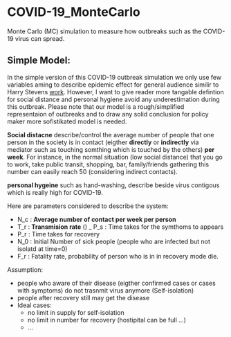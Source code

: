 # COVID-19_MonteCarlo

Monte Carlo (MC) simulation to measure how outbreaks such as the COVID-19 virus can spread.

## Simple Model:
In the simple version of this COVID-19 outbreak simulation we only use few variables aming to describe epidemic effect for general audience similir to Harry Stevens [work](https://www.washingtonpost.com/graphics/2020/world/corona-simulator/?fbclid=IwAR0LrA8mFe_8tZTsliPL8mBIac7qOpEuN_xAAYfTluH-GvCN8bor2pPSX5A&utm_campaign=wp_main&utm_medium=social&utm_source=facebook).
However, I want to give reader more tangable defintion for social distance and personal hygiene
avoid any underestimation during this outbreak. Please note that our model is a rough/simplified representaion of outbreaks and to draw any solid conclusion for policy maker more sofistikated model is needed.

__Social distacne__ describe/control the average number of people that one person in the society is in contact (eigther __directly__ or __indirectly__ via mediator such as touching somthing which is touched by the others) __per week__. For instance, in the normal situation (low social distance) that you go to work, take public transit, shopping, bar, family/friends gathering this number can easily reach 50 (considering indirect contacts).

__personal hygeine__ such as hand-washing, describe beside virus contigous which is really high for COVID-19. 

Here are parameters considered to describe the system: 
- N_c : __Average number of contact per week per person__  
- T_r : __Transmision rate__               ()
_ P_s : Time takes for the symthoms to appears
- P_r : Time takes for recovery
- N_0 : Initial Number of sick people (people who are infected but not isolatd at time=0)
- F_r : Fatality rate, probability of person who is in in recovery mode die.

Assumption:
- people who aware of their disease (eigther confirmed cases or cases with symptoms) do not trasnmit virus anymore (Self-isolation)
- people after recovery still may get the disease
- Ideal cases: 
  - no limit in supply for self-isolation
  - no limit in number for recovery (hostipital can be full ...)
  - ...
